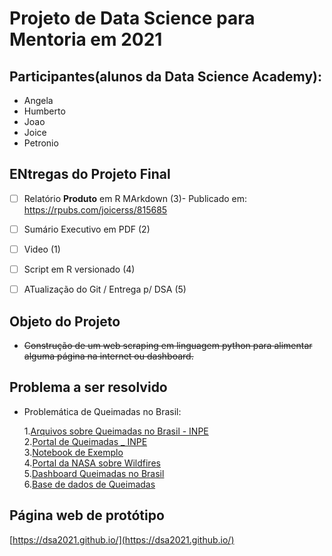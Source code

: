 # Projeto de Data Science para Mentoria em 2021

## Participantes(alunos da Data Science Academy):

- Angela
- Humberto
- Joao
- Joice
- Petronio

## ENtregas do Projeto Final 

- [ ] Relatório **Produto** em R MArkdown (3)- Publicado em: https://rpubs.com/joicerss/815685  
- [ ] Sumário Executivo em PDF            (2)
- [ ] Video                               (1)
- [ ] Script em R versionado              (4)
- [ ] ATualização do Git / Entrega p/ DSA (5)


## Objeto do Projeto

- ~~Construção de um web scraping em linguagem python para alimentar alguma página na internet ou dashboard.~~


## Problema a ser resolvido

- Problemática de Queimadas no Brasil:  

    1.[Arquivos sobre Queimadas no Brasil - INPE](https://queimadas.dgi.inpe.br/queimadas/dados-abertos/#arquivos)  
    2.[Portal de Queimadas _ INPE](https://queimadas.dgi.inpe.br/queimadas/portal)  
    3.[Notebook de Exemplo](https://queimadas.dgi.inpe.br/queimadas/dados-abertos/exemplos/csv2nc.html)  
    4.[Portal da NASA sobre Wildfires](https://earthdata.nasa.gov/learn/toolkits/wildfires)  
    5.[Dashboard Queimadas no Brasil](http://appcombo.com.br/?import=Queimadas%20no%20Brasil)  
    6.[Base de dados de Queimadas](https://basedosdados.org/dataset/banco-de-dados-de-queimadas) 

## Página web de protótipo

[https://dsa2021.github.io/](https://dsa2021.github.io/)
